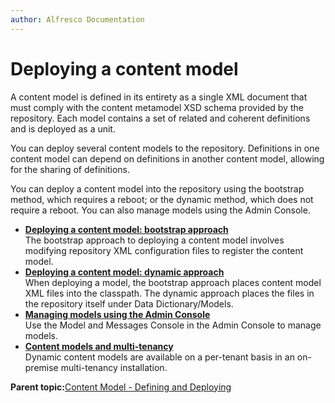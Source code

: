 ```yaml
---
author: Alfresco Documentation
---
```


# Deploying a content model

A content model is defined in its entirety as a single XML document that must comply with the content metamodel XSD schema provided by the repository. Each model contains a set of related and coherent definitions and is deployed as a unit.

You can deploy several content models to the repository. Definitions in one content model can depend on definitions in another content model, allowing for the sharing of definitions.

You can deploy a content model into the repository using the bootstrap method, which requires a reboot; or the dynamic method, which does not require a reboot. You can also manage models using the Admin Console.

-   **[Deploying a content model: bootstrap approach](../tasks/deploy-bootstrap.md)**  
The bootstrap approach to deploying a content model involves modifying repository XML configuration files to register the content model.
-   **[Deploying a content model: dynamic approach](../tasks/deploy-dynamic.md)**  
When deploying a model, the bootstrap approach places content model XML files into the classpath. The dynamic approach places the files in the repository itself under Data Dictionary/Models.
-   **[Managing models using the Admin Console](../tasks/adminconsole-modelconsole.md)**  
Use the Model and Messages Console in the Admin Console to manage models.
-   **[Content models and multi-tenancy](../references/dev-extension-points-content-model-multi-tenancy.md)**  
Dynamic content models are available on a per-tenant basis in an on-premise multi-tenancy installation.

**Parent topic:**[Content Model - Defining and Deploying](../references/dev-extension-points-content-model-define-and-deploy.md)

